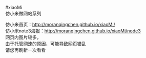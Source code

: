 #xiaoMi      
仿小米做网站系列         
      
仿小米首页：http://moranqingchen.github.io/xiaoMi/        
仿小米note3海报：http://moranqingchen.github.io/xiaoMi/node3         
网页内图片较多，         
由于托管网速的原因，可能导致网页错乱         
请您再刷新一次看看      
